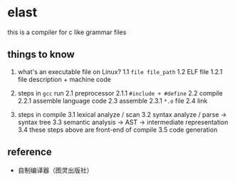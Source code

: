 # elast
this is a compiler for c like grammar files

## things to know
1. what's an executable file on Linux? 
   1.1 `file file_path`
   1.2 ELF file 
      1.2.1 file description + machine code
   
2. steps in `gcc` run
   2.1 preprocessor
      2.1.1 `#include + #define`
   2.2 compile
      2.2.1 assemble language code
   2.3 assemble
      2.3.1 `*.o` file
   2.4 link
   
3. steps in compile
   3.1 lexical analyze / scan
   3.2 syntax analyze / parse -> syntax tree 
   3.3 semantic analysis -> AST -> intermediate representation
   3.4 these steps above are front-end of compile
   3.5 code generation

## reference

* 自制编译器（图灵出版社）